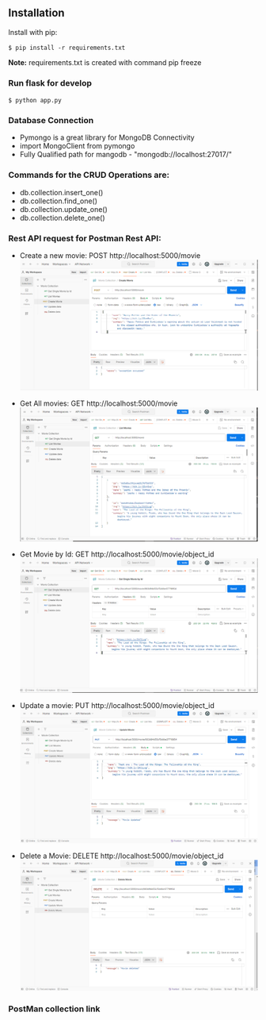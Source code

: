 

## Installation

Install with pip:

```
$ pip install -r requirements.txt
```
**Note:** requirements.txt is created with command pip freeze

### Run flask for develop
```
$ python app.py
```

### Database Connection
* Pymongo is a great library for MongoDB Connectivity
* import MongoClient from pymongo
* Fully Qualified path for mangodb - "mongodb://localhost:27017/"

### Commands for the CRUD Operations are:

* db.collection.insert_one()
* db.collection.find_one()
* db.collection.update_one()
* db.collection.delete_one()

### Rest API request for Postman Rest API:

* Create a new movie: POST http://localhost:5000/movie
![alt text](image.png)

* Get All movies: GET http://localhost:5000/movie
![alt text](image-1.png)

* Get Movie by Id: GET http://localhost:5000/movie/object_id
![alt text](image-2.png)

* Update a movie: PUT http://localhost:5000/movie/object_id
![alt text](image-3.png)


* Delete a Movie: DELETE http://localhost:5000/movie/object_id
![alt text](image-4.png)


### PostMan collection link
